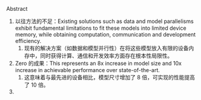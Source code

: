 Abstract
1. 以往方法的不足：Existing solutions such as data and model parallelisms exhibit fundamental limitations to fit these models into limited device memory, while obtaining computation, communication and development efficiency.
	1. 现有的解决方案（如数据和模型并行性）在将这些模型放入有限的设备内存中，同时获得计算、通信和开发效率方面存在根本性局限性。
2. Zero 的成果：This represents an 8x increase in model size and 10x increase in achievable performance over state-of-the-art.
	1. 这意味着与最先进的设备相比，模型尺寸增加了 8 倍，可实现的性能提高了 10 倍。
3. 